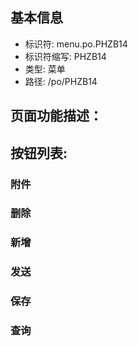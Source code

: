 
## 基本信息

- 标识符: menu.po.PHZB14
- 标识符缩写: PHZB14
- 类型: 菜单
- 路径: /po/PHZB14

## 页面功能描述：





## 按钮列表:


### 附件



### 删除



### 新增



### 发送



### 保存



### 查询


